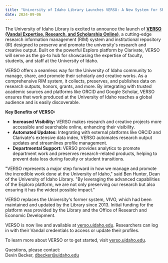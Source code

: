 ```yaml
---
title: "University of Idaho Library Launches VERSO: A New System for Showcasing Research and Scholarship"
date: 2024-09-06
---
```


The University of Idaho Library is excited to announce the launch of [**VERSO (Vandal Expertise, Research, and Scholarship Online)**](http://verso.uidaho.edu), a cutting-edge research information management (RIM) system and institutional repository (IR) designed to preserve and promote the university's research and creative output. Built on the powerful Esploro platform by Clarivate, VERSO will serve as the go-to hub for showcasing the expertise of faculty, students, and staff at the University of Idaho.

VERSO offers a seamless way for the University of Idaho community to manage, share, and promote their scholarly and creative works. As a comprehensive RIM system, it collects, preserves, and publishes data on research outputs, honors, grants, and more. By integrating with trusted academic sources and platforms like ORCID and Google Scholar, VERSO ensures that work produced at the University of Idaho reaches a global audience and is easily discoverable.

**Key Benefits of VERSO:**

* **Increased Visibility:** VERSO makes research and creative projects more accessible and searchable online, enhancing their visibility.  
* **Automated Updates:** Integrating with external platforms like ORCID and Clarivate's extensive data index, VERSO automates research output updates and streamlines profile management.  
* **Departmental Support:** VERSO provides analytics to promote department work and preserves research-related products, helping to prevent  data loss during faculty or student transitions.

"VERSO represents a major step forward in how we manage and promote the incredible work done at the University of Idaho," said Ben Hunter, Dean of the University of Idaho Library. "By leveraging the advanced capabilities of the Esploro platform, we are not only preserving our research but also ensuring it has the widest possible impact."

VERSO replaces the University's former system, VIVO, which had been maintained and updated by the Library since 2013\. Initial funding for the platform was provided by the Library and the Office of Research and Economic Development. 

VERSO is now live and available at [verso.uidaho.edu](https://verso.uidaho.edu/esploro/). Researchers can log in with their Vandal credentials to access or update their profiles. 

To learn more about VERSO or to get started, visit [verso.uidaho.edu](https://verso.uidaho.edu/esploro/).

Questions, please contact:  
Devin Becker, [dbecker@uidaho.edu](mailto:dbecker@uidaho.edu)